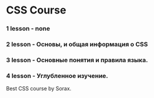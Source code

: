 # CSS Course

### 1 lesson - none

### 2 lesson - Основы, и общая информация о CSS

### 3 lesson - Основные понятия и правила языка.

### 4 lesson - Углубленное изучение.

Best CSS course by Sorax.
